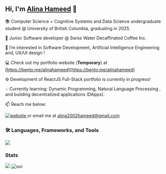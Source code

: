 

## Hi, I'm [Alina Hameed](https://bento.me/alinahameed) 👋

📚 Computer Science + Cognitive Systems and Data Science undergraduate student @ University of British Columbia, graduating in 2025.

💼 Junior Software developer @ Swiss Water Decaffinated Coffee Inc.

👀 I’m interested in Software Development, Artificial Intelligence Engineering and, UX/UI design !

💻 Check out my portfolio website (**Temporary**) at [https://bento.me/alinahameed](https://bento.me/alinahameed)

⚙️ Development of ReactJS Full-Stack portfolio is currently in progress!

💡 Currently learning: Dynamic Programming, Natural Language Processing , and building decentralized applications (DApps). 

📫 Reach me below:
<div align="left">
<a href="https://bento.me/alinahameed" target="_blank">
  <img src=https://img.shields.io/badge/website-000000?style=for-the-badge&logo=About.me&logoColor=white alt=website style="margin-bottom: 5px;" />
</a> or email me at <a href="mailto:alina2002hameed@gmail.com" target="_blank">alina2002hameed@gmail.com</a>

### :hammer_and_wrench: Languages, Frameworks, and Tools
  <a href="https://skillicons.dev">
    <img src="https://skillicons.dev/icons?i=py,cpp,js,html,css,react,nodejs,mysql,git&theme=light" />
  </a>
  
### Stats
![](https://leetcard.jacoblin.cool/rehanalina?theme=dark&font=Anonymous%20Pro&ext=heatmap)
<img src="https://github-readme-stats.vercel.app/api/top-langs?username=AlinaHameed&show_icons=true&locale=en&layout=compact&theme=chartreuse-dark" alt="ovi" />
